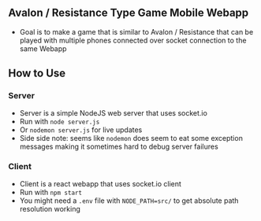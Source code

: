 ## Avalon / Resistance Type Game Mobile Webapp 
- Goal is to make a game that is similar to Avalon / Resistance that can be played with multiple phones connected over socket connection to the same Webapp

## How to Use
### Server
- Server is a simple NodeJS web server that uses socket.io
- Run with `node server.js`
 - Or `nodemon server.js` for live updates
  - Side side note: seems like `nodemon` does seem to eat some exception messages making it sometimes hard to debug server failures

### Client
- Client is a react webapp that uses socket.io client
- Run with `npm start`
 - You might need a `.env` file with `NODE_PATH=src/` to get absolute path resolution working